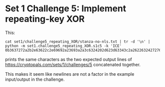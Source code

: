 # Set 1 Challenge 5: Implement repeating-key XOR

This:

```
cat set1/challenge5_repeating_XOR/stanza-no-nls.txt | tr -d '\n' | python -m set1.challenge5_repeating_XOR.s1c5 -k 'ICE'
0b3637272a2b2e63622c2e69692a23693a2a3c6324202d623d63343c2a26226324272765272a282b2f20690a652e2c652a3124333a653e2b2027630c692b20283165286326302e27282f
```

prints the same characters as the two expected output lines of https://cryptopals.com/sets/1/challenges/5 concatenated together.

This makes it seem like newlines are not a factor in the example input/output in the challenge.

